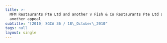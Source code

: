 ```yaml
---
title: >-
  MFM Restaurants Pte Ltd and another v Fish & Co Restaurants Pte Ltd and
  another appeal
subtitle: "[2010] SGCA 36 / 18\_October\_2010"
tags: null
layout: single
---
```


